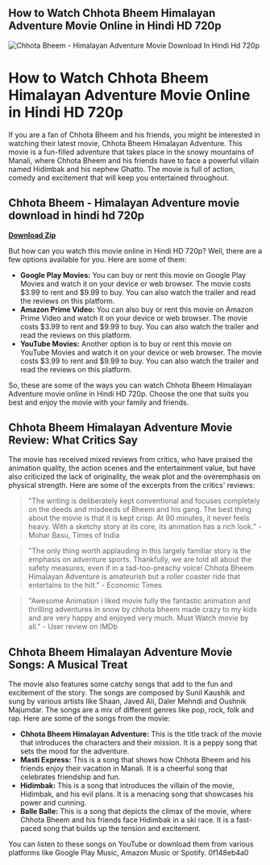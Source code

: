 ## How to Watch Chhota Bheem Himalayan Adventure Movie Online in Hindi HD 720p

 
![Chhota Bheem - Himalayan Adventure Movie Download In Hindi Hd 720p](https://i1.sndcdn.com/artworks-kN6cPmByGQj0lEEs-I8xEgg-t240x240.jpg)

 
# How to Watch Chhota Bheem Himalayan Adventure Movie Online in Hindi HD 720p
 
If you are a fan of Chhota Bheem and his friends, you might be interested in watching their latest movie, Chhota Bheem Himalayan Adventure. This movie is a fun-filled adventure that takes place in the snowy mountains of Manali, where Chhota Bheem and his friends have to face a powerful villain named Hidimbak and his nephew Ghatto. The movie is full of action, comedy and excitement that will keep you entertained throughout.
 
## Chhota Bheem - Himalayan Adventure movie download in hindi hd 720p


[**Download Zip**](https://www.google.com/url?q=https%3A%2F%2Fshoxet.com%2F2tKDAc&sa=D&sntz=1&usg=AOvVaw3xcyG-cdImTlvH0rVEMcMr)

 
But how can you watch this movie online in Hindi HD 720p? Well, there are a few options available for you. Here are some of them:
 
- **Google Play Movies:** You can buy or rent this movie on Google Play Movies and watch it on your device or web browser. The movie costs $3.99 to rent and $9.99 to buy. You can also watch the trailer and read the reviews on this platform.
- **Amazon Prime Video:** You can also buy or rent this movie on Amazon Prime Video and watch it on your device or web browser. The movie costs $3.99 to rent and $9.99 to buy. You can also watch the trailer and read the reviews on this platform.
- **YouTube Movies:** Another option is to buy or rent this movie on YouTube Movies and watch it on your device or web browser. The movie costs $3.99 to rent and $9.99 to buy. You can also watch the trailer and read the reviews on this platform.

So, these are some of the ways you can watch Chhota Bheem Himalayan Adventure movie online in Hindi HD 720p. Choose the one that suits you best and enjoy the movie with your family and friends.
  
## Chhota Bheem Himalayan Adventure Movie Review: What Critics Say
 
The movie has received mixed reviews from critics, who have praised the animation quality, the action scenes and the entertainment value, but have also criticized the lack of originality, the weak plot and the overemphasis on physical strength. Here are some of the excerpts from the critics' reviews:

> "The writing is deliberately kept conventional and focuses completely on the deeds and misdeeds of Bheem and his gang. The best thing about the movie is that it is kept crisp. At 90 minutes, it never feels heavy. With a sketchy story at its core, its animation has a rich look." - Mohar Basu, Times of India

> "The only thing worth applauding in this largely familiar story is the emphasis on adventure sports. Thankfully, we are told all about the safety measures, even if in a tad-too-preachy voice! Chhota Bheem Himalayan Adventure is amateurish but a roller coaster ride that entertains to the hilt." - Economic Times

> "Awesome Animation i liked movie fully the fantastic animation and thrilling adventures in snow by chhota bheem made crazy to my kids and are very happy and enjoyed very much. Must Watch movie by all." - User review on IMDb

## Chhota Bheem Himalayan Adventure Movie Songs: A Musical Treat
 
The movie also features some catchy songs that add to the fun and excitement of the story. The songs are composed by Sunil Kaushik and sung by various artists like Shaan, Javed Ali, Daler Mehndi and Oushnik Majumdar. The songs are a mix of different genres like pop, rock, folk and rap. Here are some of the songs from the movie:

- **Chhota Bheem Himalayan Adventure:** This is the title track of the movie that introduces the characters and their mission. It is a peppy song that sets the mood for the adventure.
- **Masti Express:** This is a song that shows how Chhota Bheem and his friends enjoy their vacation in Manali. It is a cheerful song that celebrates friendship and fun.
- **Hidimbak:** This is a song that introduces the villain of the movie, Hidimbak, and his evil plans. It is a menacing song that showcases his power and cunning.
- **Balle Balle:** This is a song that depicts the climax of the movie, where Chhota Bheem and his friends face Hidimbak in a ski race. It is a fast-paced song that builds up the tension and excitement.

You can listen to these songs on YouTube or download them from various platforms like Google Play Music, Amazon Music or Spotify.
 0f148eb4a0

